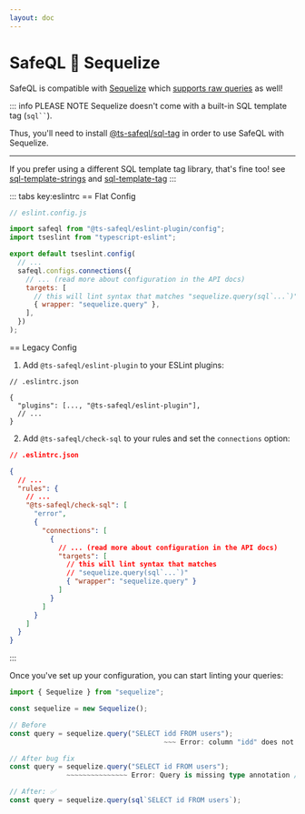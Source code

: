 ```yaml
---
layout: doc
---
```


# SafeQL :muscle: Sequelize

SafeQL is compatible with [Sequelize](https://sequelize.org/) which [supports raw queries](https://sequelize.org/master/manual/raw-queries.html) as well!

::: info PLEASE NOTE
Sequelize doesn't come with a built-in SQL template tag (` sql`` `).

Thus, you'll need to install [@ts-safeql/sql-tag](/libraries/sql-tag/introduction.html) in order to use SafeQL with Sequelize.

---

If you prefer using a different SQL template tag library, that's fine too!
see [sql-template-strings](https://www.npmjs.com/package/sql-template-strings) and [sql-template-tag](https://www.npmjs.com/package/sql-template-tag)
:::

::: tabs key:eslintrc
== Flat Config

```js
// eslint.config.js

import safeql from "@ts-safeql/eslint-plugin/config";
import tseslint from "typescript-eslint";

export default tseslint.config(
  // ...
  safeql.configs.connections({
    // ... (read more about configuration in the API docs)
    targets: [
      // this will lint syntax that matches "sequelize.query(sql`...`)"
      { wrapper: "sequelize.query" },
    ],
  })
);
```

== Legacy Config

1. Add `@ts-safeql/eslint-plugin` to your ESLint plugins:

```json{3}
// .eslintrc.json

{
  "plugins": [..., "@ts-safeql/eslint-plugin"],
  // ...
}
```

2. Add `@ts-safeql/check-sql` to your rules and set the `connections` option:

```json
// .eslintrc.json

{
  // ...
  "rules": {
    // ...
    "@ts-safeql/check-sql": [
      "error",
      {
        "connections": [
          {
            // ... (read more about configuration in the API docs)
            "targets": [
              // this will lint syntax that matches
              // "sequelize.query(sql`...`)"
              { "wrapper": "sequelize.query" }
            ]
          }
        ]
      }
    ]
  }
}
```

:::

Once you've set up your configuration, you can start linting your queries:

```typescript
import { Sequelize } from "sequelize";

const sequelize = new Sequelize();

// Before
const query = sequelize.query("SELECT idd FROM users");
                                      ~~~ Error: column "idd" does not exist // [!code error]

// After bug fix
const query = sequelize.query("SELECT id FROM users");
              ~~~~~~~~~~~~~~~ Error: Query is missing type annotation // [!code error]

// After: ✅
const query = sequelize.query(sql`SELECT id FROM users`);
```
